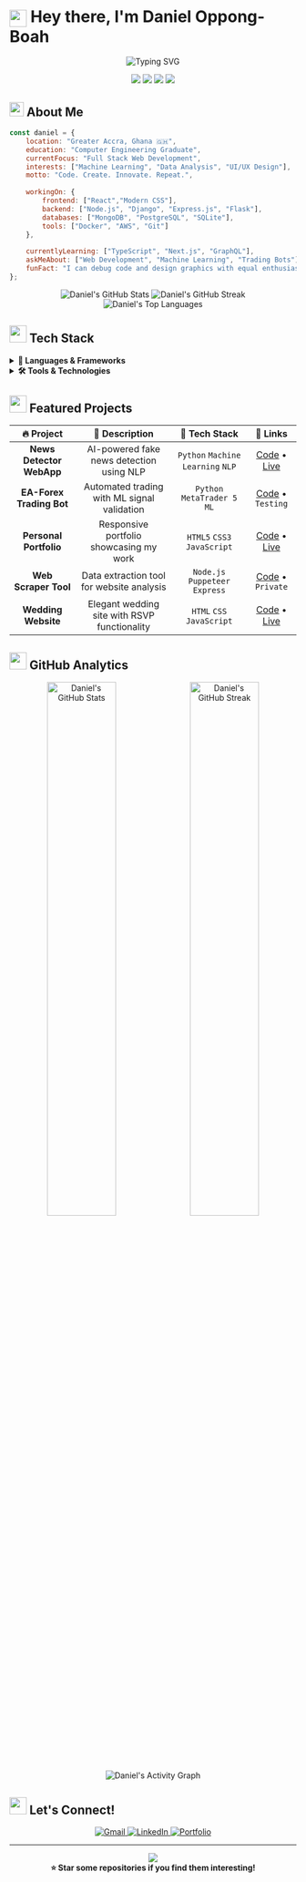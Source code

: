 # <img src="https://media.giphy.com/media/hvRJCLFzcasrR4ia7z/giphy.gif" width="30px" align="center" /> Hey there, I'm Daniel Oppong-Boah

<div align="center">
  <img src="https://readme-typing-svg.herokuapp.com?font=Fira+Code&size=22&duration=3000&pause=1000&color=00D9FF&center=true&vCenter=true&multiline=true&width=600&height=100&lines=Software+Engineer;Full+Stack+Web+Developer;Machine+Learning+Enthusiast;Always+Learning+New+Technologies" alt="Typing SVG" />
</div>

<p align="center">
  <img src="https://komarev.com/ghpvc/?username=Dannyrhay&color=blueviolet&style=flat-square&label=Profile+Views" />
  <img src="https://img.shields.io/github/followers/Dannyrhay?style=flat-square&color=blue" />
  <img src="https://img.shields.io/badge/Focus-Full%20Stack%20Development-brightgreen" />
  <img src="https://img.shields.io/badge/Lives-Ghana-success" />
</p>

## <img src="https://media2.giphy.com/media/QssGEmpkyEOhBCb7e1/giphy.gif?cid=ecf05e47a0n3gi1bfqntqmob8g9aid1oyj2wr3ds3mg700bl&rid=giphy.gif" width="25px"/> About Me

```javascript
const daniel = {
    location: "Greater Accra, Ghana 🇬🇭",
    education: "Computer Engineering Graduate",
    currentFocus: "Full Stack Web Development",
    interests: ["Machine Learning", "Data Analysis", "UI/UX Design"],
    motto: "Code. Create. Innovate. Repeat.",
    
    workingOn: {
        frontend: ["React","Modern CSS"],
        backend: ["Node.js", "Django", "Express.js", "Flask"],
        databases: ["MongoDB", "PostgreSQL", "SQLite"],
        tools: ["Docker", "AWS", "Git"]
    },
    
    currentlyLearning: ["TypeScript", "Next.js", "GraphQL"],
    askMeAbout: ["Web Development", "Machine Learning", "Trading Bots"],
    funFact: "I can debug code and design graphics with equal enthusiasm! 🎨💻"
};
```

<div align="center">
  <img src="https://github-readme-stats.vercel.app/api?username=Dannyrhay&show_icons=true&theme=tokyonight&include_all_commits=true&count_private=true" alt="Daniel's GitHub Stats" />
  <img src="https://github-readme-streak-stats.herokuapp.com/?user=Dannyrhay&theme=tokyonight" alt="Daniel's GitHub Streak" />
</div>

<div align="center">
  <img src="https://github-readme-stats.vercel.app/api/top-langs/?username=Dannyrhay&layout=compact&theme=tokyonight&langs_count=8" alt="Daniel's Top Languages" />
</div>

## <img src="https://media.giphy.com/media/WUlplcMpOCEmTGBtBW/giphy.gif" width="30px"/> Tech Stack

<details>
<summary><b>🚀 Languages & Frameworks</b></summary>

```
Programming Languages:
███████████████████████████████████████████████████████████████ 100%
```

<p align="center">
  <img src="https://skillicons.dev/icons?i=python,javascript,html,css,typescript" />
</p>

```
Frameworks & Libraries:
███████████████████████████████████████████████████████████████ 100%
```

<p align="center">
  <img src="https://skillicons.dev/icons?i=django,flask,nodejs,express,react" />
</p>

</details>

<details>
<summary><b>🛠️ Tools & Technologies</b></summary>

```
Development Tools:
███████████████████████████████████████████████████████████████ 100%
```

<p align="center">
  <img src="https://skillicons.dev/icons?i=git,github,vscode,docker,aws" />
</p>

```
Databases & Design:
███████████████████████████████████████████████████████████████ 100%
```

<p align="center">
  <img src="https://skillicons.dev/icons?i=mongodb,sqlite,postgres,photoshop,figma,canva" />
</p>

</details>

## <img src="https://media.giphy.com/media/iY8CRBdQXODJSCERIr/giphy.gif" width="30px"/> Featured Projects

<div align="center">

| 🔥 **Project** | 📝 **Description** | 🚀 **Tech Stack** | 🔗 **Links** |
|:---:|:---:|:---:|:---:|
| **News Detector WebApp** | AI-powered fake news detection using NLP | `Python` `Machine Learning` `NLP` | [Code](https://github.com/your-username/news-detector) • [Live](https://your-demo-link.com) |
| **EA-Forex Trading Bot** | Automated trading with ML signal validation | `Python` `MetaTrader 5` `ML` | [Code](https://github.com/your-username/forex-bot) • `Testing` |
| **Personal Portfolio** | Responsive portfolio showcasing my work | `HTML5` `CSS3` `JavaScript` | [Code](https://github.com/your-username/portfolio) • [Live](https://your-portfolio.com) |
| **Web Scraper Tool** | Data extraction tool for website analysis | `Node.js` `Puppeteer` `Express` | [Code](https://github.com/your-username/web-scraper) • `Private` |
| **Wedding Website** | Elegant wedding site with RSVP functionality | `HTML` `CSS` `JavaScript` | [Code](https://github.com/your-username/wedding-site) • [Live](https://wedding-demo.com) |

</div>

## <img src="https://media.giphy.com/media/W5eoZHPpUx9sapR0eu/giphy.gif" width="30px"/> GitHub Analytics

<div align="center">
  <img width="49%" src="https://github-readme-stats.vercel.app/api?username=Dannyrhay&show_icons=true&theme=tokyonight&bg_color=0D1117&title_color=F85D7F&icon_color=F8D866&text_color=FFFFFF&border_color=444C56" alt="Daniel's GitHub Stats"/>
  <img width="49%" src="https://github-readme-streak-stats.herokuapp.com?user=Dannyrhay&theme=tokyonight&bg_color=0D1117&border=444C56&stroke=F85D7F&ring=F8D866&fire=F85D7F&currStreakLabel=F8D866" alt="Daniel's GitHub Streak"/>
</div>

<div align="center">
  <img src="https://github-readme-activity-graph.vercel.app/graph?username=Dannyrhay&bg_color=0D1117&color=F8D866&line=F85D7F&point=FFFFFF&area_color=F85D7F&area=true&hide_border=true&custom_title=Daniel's%20Contribution%20Graph" alt="Daniel's Activity Graph"/>
</div>

## <img src="https://media.giphy.com/media/LnQjpWaON8nhr21vNW/giphy.gif" width="30px"/> Let's Connect!

<div align="center">
  <a href="mailto:danieloppong757@gmail.com">
    <img src="https://img.shields.io/badge/Gmail-D14836?style=for-the-badge&logo=gmail&logoColor=white" alt="Gmail"/>
  </a>
  <a href="https://www.linkedin.com/in/daniel-oppong-boah-371b68202">
    <img src="https://img.shields.io/badge/LinkedIn-0077B5?style=for-the-badge&logo=linkedin&logoColor=white" alt="LinkedIn"/>
  </a>
  <a href="https://dannyrhay.github.io/MyPortfolio">
    <img src="https://img.shields.io/badge/Portfolio-255E63?style=for-the-badge&logo=google-chrome&logoColor=white" alt="Portfolio"/>
  </a>
</div>

---

<div align="center">
  <img src="https://capsule-render.vercel.app/api?type=waving&color=gradient&height=100&section=footer&text=Thanks%20for%20visiting!&fontSize=16&fontAlignY=65&desc=Always%20open%20to%20collaborate%20on%20exciting%20projects&descAlignY=50&descAlign=62"/>
</div>

<div align="center">
  <b>⭐ Star some repositories if you find them interesting!</b>
</div>
